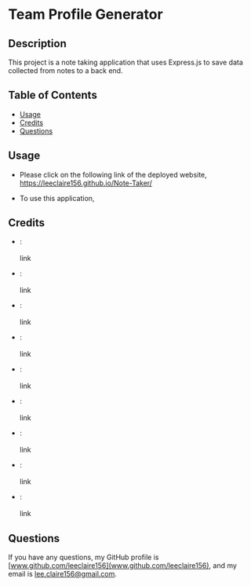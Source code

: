 # Team Profile Generator
  
  ## Description

  This project is a note taking application that uses Express.js to save data collected from notes to a back end.

  ## Table of Contents
  - [Usage](#usage)
  - [Credits](#credits)
  - [Questions](#questions)

  ## Usage
  
  * Please click on the following link of the deployed website, https://leeclaire156.github.io/Note-Taker/

  * To use this application, 
  

  ## Credits
  * []():<br></br> link
  
  * []():<br></br> link
  
  * []():<br></br> link
  
  * []():<br></br> link
  
  * []():<br></br> link
  
  * []():<br></br> link
  
  * []():<br></br> link
  
  * []():<br></br> link
  
  * []():<br></br> link

  ## Questions
  
  If you have any questions, my GitHub profile is [www.github.com/leeclaire156](www.github.com/leeclaire156), and my email is [lee.claire156@gmail.com](mailto:lee.claire156@gmail.com).
